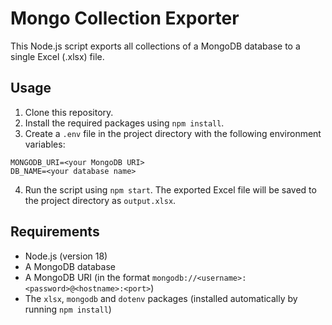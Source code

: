 # Mongo Collection Exporter

This Node.js script exports all collections of a MongoDB database to a single Excel (.xlsx) file.

## Usage

1. Clone this repository.
2. Install the required packages using `npm install`.
3. Create a `.env` file in the project directory with the following environment variables:
```
MONGODB_URI=<your MongoDB URI>
DB_NAME=<your database name>
```
4. Run the script using `npm start`. The exported Excel file will be saved to the project directory as `output.xlsx`.

## Requirements

- Node.js (version 18)
- A MongoDB database
- A MongoDB URI (in the format `mongodb://<username>:<password>@<hostname>:<port>`)
- The `xlsx`, `mongodb` and `dotenv` packages (installed automatically by running `npm install`)
